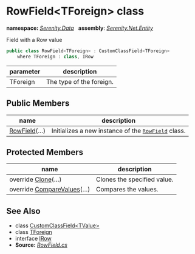# RowField&lt;TForeign&gt; class
**namespace:** *[Serenity.Data](../README.md#serenity.data-namespace)*   **assembly**: *[Serenity.Net.Entity](../README.md)*

Field with a Row value

```csharp
public class RowField<TForeign> : CustomClassField<TForeign>
    where TForeign : class, IRow
```

| parameter | description |
| --- | --- |
| TForeign | The type of the foreign. |

## Public Members

| name | description |
| --- | --- |
| [RowField](RowField-1/RowField.md)(…) | Initializes a new instance of the [`RowField`](RowField-1.md) class. |

## Protected Members

| name | description |
| --- | --- |
| override [Clone](RowField-1/Clone.md)(…) | Clones the specified value. |
| override [CompareValues](RowField-1/CompareValues.md)(…) | Compares the values. |

## See Also

* class [CustomClassField&lt;TValue&gt;](CustomClassField-1.md)
* class [TForeign](../Serenity.Net.Entity/RowField-1.TForeign.md)
* interface [IRow](IRow.md)
* **Source:** *[RowField.cs](https://github.com/serenity-is/Serenity/blob/master/src/Serenity.Net.Entity/FieldTypes/RowField.cs)*
